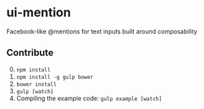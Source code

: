 # ui-mention
Facebook-like @mentions for text inputs built around composability

## Contribute

0. `npm install`
0. `npm install -g gulp bower`
0. `bower install`
0. `gulp [watch]`
0. Compiling the example code: `gulp example [watch]`
